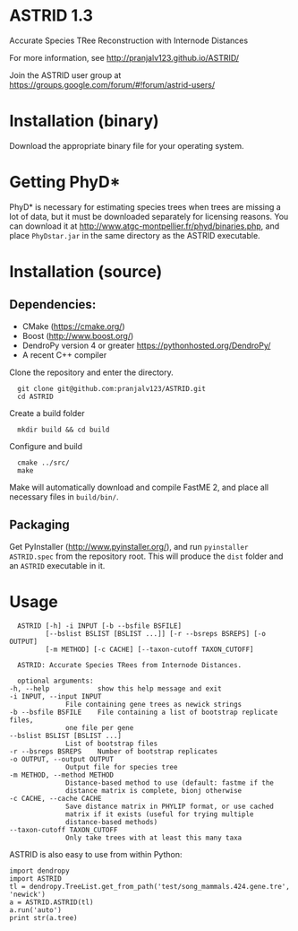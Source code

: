 # ASTRID 1.3

Accurate Species TRee Reconstruction with Internode Distances

For more information, see http://pranjalv123.github.io/ASTRID/

Join the ASTRID user group at https://groups.google.com/forum/#!forum/astrid-users/

# Installation (binary)

Download the appropriate binary file for your operating system.

# Getting PhyD*

PhyD* is necessary for estimating species trees when trees are missing
a lot of data, but it must be downloaded separately for licensing
reasons. You can download it at
http://www.atgc-montpellier.fr/phyd/binaries.php, and place
`PhyDstar.jar` in the same directory as the ASTRID executable.

# Installation (source)

## Dependencies:
   - CMake (https://cmake.org/)
   - Boost (http://www.boost.org/)
   - DendroPy version 4 or greater https://pythonhosted.org/DendroPy/
   - A recent C++ compiler
   
Clone the repository and enter the directory.

      git clone git@github.com:pranjalv123/ASTRID.git
      cd ASTRID

Create a build folder

      mkdir build && cd build

Configure and build

      cmake ../src/
      make

Make will automatically download and compile FastME 2, and place all
necessary files in `build/bin/`.

## Packaging

Get PyInstaller (http://www.pyinstaller.org/), and run `pyinstaller
ASTRID.spec` from the repository root. This will produce the `dist`
folder and an `ASTRID` executable in it.

# Usage
      ASTRID [-h] -i INPUT [-b --bsfile BSFILE]
             [--bslist BSLIST [BSLIST ...]] [-r --bsreps BSREPS] [-o OUTPUT]
             [-m METHOD] [-c CACHE] [--taxon-cutoff TAXON_CUTOFF]

      ASTRID: Accurate Species TRees from Internode Distances.

      optional arguments:
	-h, --help            show this help message and exit
	-i INPUT, --input INPUT
			      File containing gene trees as newick strings
	-b --bsfile BSFILE    File containing a list of bootstrap replicate files,
			      one file per gene
	--bslist BSLIST [BSLIST ...]
			      List of bootstrap files
	-r --bsreps BSREPS    Number of bootstrap replicates
	-o OUTPUT, --output OUTPUT
			      Output file for species tree
	-m METHOD, --method METHOD
			      Distance-based method to use (default: fastme if the
			      distance matrix is complete, bionj otherwise
	-c CACHE, --cache CACHE
			      Save distance matrix in PHYLIP format, or use cached
			      matrix if it exists (useful for trying multiple
			      distance-based methods)
	--taxon-cutoff TAXON_CUTOFF
			      Only take trees with at least this many taxa

ASTRID is also easy to use from within Python:

    import dendropy
    import ASTRID
    tl = dendropy.TreeList.get_from_path('test/song_mammals.424.gene.tre', 'newick')
    a = ASTRID.ASTRID(tl)
    a.run('auto')
    print str(a.tree)
    
    

